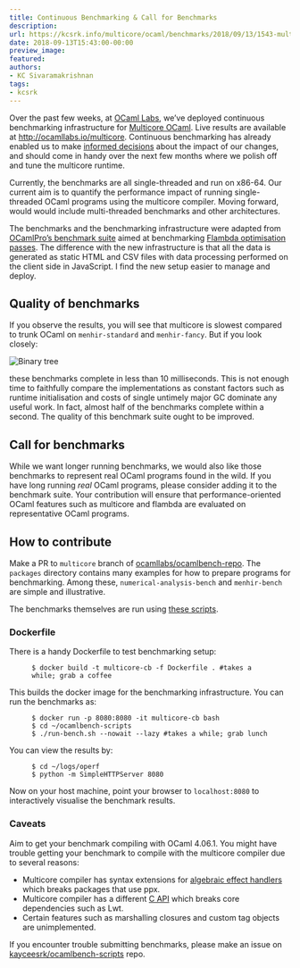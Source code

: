 ```yaml
---
title: Continuous Benchmarking & Call for Benchmarks
description:
url: https://kcsrk.info/multicore/ocaml/benchmarks/2018/09/13/1543-multicore-ci/
date: 2018-09-13T15:43:00-00:00
preview_image:
featured:
authors:
- KC Sivaramakrishnan
tags:
- kcsrk
---
```


<p>Over the past few weeks, at <a href="http://ocamllabs.io/">OCaml Labs</a>, we&rsquo;ve deployed
continuous benchmarking infrastructure for <a href="https://github.com/ocamllabs/ocaml-multicore">Multicore
OCaml</a>. Live results are available
at <a href="http://ocamllabs.io/multicore">http://ocamllabs.io/multicore</a>. Continuous
benchmarking has already enabled us to make <a href="https://github.com/ocamllabs/ocaml-multicore/pull/221">informed
decisions</a> about the
impact of our changes, and should come in handy over the next few months where
we polish off and tune the multicore runtime.</p>



<p>Currently, the benchmarks are all single-threaded and run on x86-64. Our current
aim is to quantify the performance impact of running single-threaded OCaml
programs using the multicore compiler. Moving forward, would would include
multi-threaded benchmarks and other architectures.</p>

<p>The benchmarks and the benchmarking infrastructure were adapted from <a href="https://github.com/OCamlPro/ocamlbench-repo">OCamlPro&rsquo;s
benchmark suite</a> aimed at
benchmarking <a href="https://bench.flambda.ocamlpro.com/">Flambda optimisation passes</a>.
The difference with the new infrastructure is that all the data is generated as
static HTML and CSV files with data processing performed on the client side in
JavaScript. I find the new setup easier to manage and deploy.</p>

<h2>Quality of benchmarks</h2>

<p>If you observe the results, you will see that multicore is slowest compared to
trunk OCaml on <code class="language-plaintext highlighter-rouge">menhir-standard</code> and <code class="language-plaintext highlighter-rouge">menhir-fancy</code>. But if you look closely:</p>

<p><img src="https://kcsrk.info/assets/menhir-too-fast.png" alt="Binary tree"/></p>

<p>these benchmarks complete in less than 10 milliseconds. This is not enough time
to faithfully compare the implementations as constant factors such as runtime
initialisation and costs of single untimely major GC dominate any useful work.
In fact, almost half of the benchmarks complete within a second. The quality of
this benchmark suite ought to be improved.</p>

<h2>Call for benchmarks</h2>

<p>While we want longer running benchmarks, we would also like those benchmarks to
represent real OCaml programs found in the wild. If you have long running <em>real</em>
OCaml programs, please consider adding it to the benchmark suite. Your
contribution will ensure that performance-oriented OCaml features such as
multicore and flambda are evaluated on representative OCaml programs.</p>

<h2>How to contribute</h2>

<p>Make a PR to <code class="language-plaintext highlighter-rouge">multicore</code> branch of
<a href="https://github.com/ocamllabs/ocamlbench-repo/tree/multicore">ocamllabs/ocamlbench-repo</a>.
The <code class="language-plaintext highlighter-rouge">packages</code> directory contains many examples for how to prepare programs for
benchmarking. Among these, <code class="language-plaintext highlighter-rouge">numerical-analysis-bench</code> and <code class="language-plaintext highlighter-rouge">menhir-bench</code> are
simple and illustrative.</p>

<p>The benchmarks themselves are run using <a href="https://github.com/kayceesrk/ocamlbench-scripts">these
scripts</a>.</p>

<h3>Dockerfile</h3>

<p>There is a handy Dockerfile to test benchmarking setup:</p>

<figure class="highlight"><pre><code class="language-bash" data-lang="bash"><span class="nv">$ </span>docker build <span class="nt">-t</span> multicore-cb <span class="nt">-f</span> Dockerfile <span class="nb">.</span> <span class="c">#takes a while; grab a coffee</span></code></pre></figure>

<p>This builds the docker image for the benchmarking infrastructure. You can run
the benchmarks as:</p>

<figure class="highlight"><pre><code class="language-bash" data-lang="bash"><span class="nv">$ </span>docker run <span class="nt">-p</span> 8080:8080 <span class="nt">-it</span> multicore-cb bash
<span class="nv">$ </span><span class="nb">cd</span> ~/ocamlbench-scripts
<span class="nv">$ </span>./run-bench.sh <span class="nt">--nowait</span> <span class="nt">--lazy</span> <span class="c">#takes a while; grab lunch</span></code></pre></figure>

<p>You can view the results by:</p>

<figure class="highlight"><pre><code class="language-bash" data-lang="bash"><span class="nv">$ </span><span class="nb">cd</span> ~/logs/operf
<span class="nv">$ </span>python <span class="nt">-m</span> SimpleHTTPServer 8080</code></pre></figure>

<p>Now on your host machine, point your browser to <code class="language-plaintext highlighter-rouge">localhost:8080</code> to
interactively visualise the benchmark results.</p>

<h3>Caveats</h3>

<p>Aim to get your benchmark compiling with OCaml 4.06.1. You might have trouble
getting your benchmark to compile with the multicore compiler due to several
reasons:</p>

<ul>
  <li>Multicore compiler has syntax extensions for <a href="http://kcsrk.info/ocaml/multicore/2015/05/20/effects-multicore/">algebraic effect
handlers</a>
which breaks packages that use ppx.</li>
  <li>Multicore compiler has a different <a href="https://github.com/ocaml/ocaml/pull/1003">C
API</a> which breaks core dependencies
such as Lwt.</li>
  <li>Certain features such as marshalling closures and custom tag objects are
unimplemented.</li>
</ul>

<p>If you encounter trouble submitting benchmarks, please make an issue on
<a href="https://github.com/kayceesrk/ocamlbench-scripts">kayceesrk/ocamlbench-scripts</a> repo.</p>

